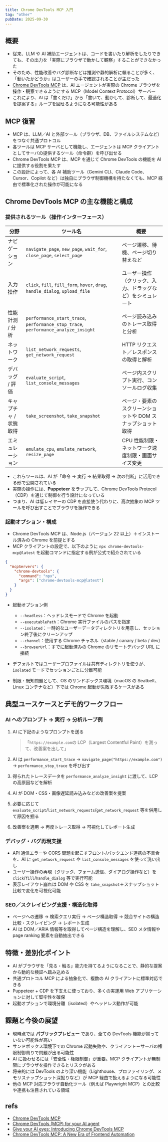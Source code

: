 ```yaml
---
title: Chrome DevTools MCP 入門
tag: "other"
pubDate: 2025-09-30
---
```


## 概要

- 従来、LLM や AI 補助エージェントは、コードを書いたり解析をしたりできても、その出力を「実際にブラウザで動かして観察」することができなかった
- そのため、性能改善やバグ診断などは推測や静的解析に頼ることが多く、「動いたかどうか」はユーザーの手で確認されることが主だった
- [Chrome DevTools MCP](https://github.com/ChromeDevTools/chrome-devtools-mcp) は、AI エージェントが実際の Chrome ブラウザを操作・観察できるようにする MCP（Model Context Protocol）サーバー
- これにより、AI は「書くだけ」から「書いて、動かして、診断して、最適化を提案する」ループを回せるようになる可能性がある

## MCP 復習

- MCP は、LLM／AI と外部ツール（ブラウザ、DB、ファイルシステムなど）をつなぐ共通プロトコル
- 各ツールは MCP サーバとして機能し、エージェントは MCP クライアントとしてサーバの提供するツール（命令群）を呼び出せる
- Chrome DevTools MCP は、MCP を通じて Chrome DevTools の機能を AI に提供する役割を果たす
- この設計によって、各 AI 補助ツール（Gemini CLI、Claude Code、Cursor、Copilot など）は独自にブラウザ制御機構を持たなくても、MCP 経由で標準化された操作が可能になる

## Chrome DevTools MCP の主な機能と構成

### 提供されるツール（操作インターフェース）

| 分野                  | ツール名                                                                           | 概要                                                        |
| --------------------- | ---------------------------------------------------------------------------------- | ----------------------------------------------------------- |
| ナビゲーション        | `navigate_page`, `new_page`, `wait_for`, `close_page`, `select_page`               | ページ遷移、待機、ページ切り替えなど                        |
| 入力操作              | `click`, `fill`, `fill_form`, `hover`, `drag`, `handle_dialog`, `upload_file`      | ユーザー操作（クリック、入力、ドラッグなど）をシミュレート  |
| 性能計測 / 分析       | `performance_start_trace`, `performance_stop_trace`, `performance_analyze_insight` | ページ読み込みのトレース取得と分析                          |
| ネットワーク          | `list_network_requests`, `get_network_request`                                     | HTTP リクエスト／レスポンスの取得と解析                     |
| デバッグ / 評価       | `evaluate_script`, `list_console_messages`                                         | ページ内スクリプト実行、コンソールログ収集                  |
| キャプチャ / 状態取得 | `take_screenshot`, `take_snapshot`                                                 | ページ・要素のスクリーンショットや DOM スナップショット取得 |
| エミュレーション      | `emulate_cpu`, `emulate_network`, `resize_page`                                    | CPU 性能制限・ネットワーク速度制限・画面サイズ変更          |

- これらツールは、AI が「命令 → 実行 → 結果取得 → 次の判断」に活用できる形で公開されている
- 実際の操作には、**Puppeteer** をラップして、Chrome DevTools Protocol（CDP）を通じて制御を行う設計になっている
- つまり、AI は低レイヤーの CDP を直接使う代わりに、高次抽象の MCP ツールを呼び出すことでブラウザを操作できる

### 起動オプション・構成

- Chrome DevTools MCP は、Node.js（バージョン 22 以上）＋インストール済みの Chrome を前提とする
- MCP クライアントの設定で、以下のように `npx chrome-devtools-mcp@latest` を起動コマンドに指定する例が公式で紹介されている

```json
{
  "mcpServers": {
    "chrome-devtools": {
      "command": "npx",
      "args": ["chrome-devtools-mcp@latest"]
    }
  }
}
```

- 起動オプション例

  - `--headless`：ヘッドレスモードで Chrome を起動
  - `--executablePath`：Chrome 実行ファイルのパスを指定
  - `--isolated`：一時的なユーザーデータディレクトリを用意し、セッション終了後にクリーンアップ
  - `--channel`：使用する Chrome チャネル（stable / canary / beta / dev）
  - `--browserUrl`：すでに起動済みの Chrome のリモートデバッグ URL に接続

- デフォルトではユーザープロファイルは共有ディレクトリを使うが、`isolated` モードでセッションごとに分離可能

- 制限・既知問題として、OS のサンドボックス環境（macOS の Seatbelt、Linux コンテナなど）下では Chrome 起動が失敗するケースがある

## 典型ユースケースとデモ的ワークフロー

### AI へのプロンプト → 実行 → 分析ループ例

1. AI に下記のようなプロンプトを送る

   > 「`https://example.com`の LCP（Largest Contentful Paint）を測って、改善案を出して」

2. AI は `performance_start_trace` → `navigate_page("https://example.com")` → `performance_stop_trace` を呼び出す
3. 得られたトレースデータを `performance_analyze_insight` に渡して、LCP の高原因などを解析
4. AI が DOM・CSS・画像遅延読み込みなどの改善案を提案
5. 必要に応じて `evaluate_script`/`list_network_requests`/`get_network_request` 等を併用して原因を掘る
6. 改善案を適用 → 再度トレース取得 → 可視化してレポート生成

### デバッグ・バグ再現支援

- API 通信エラーや CORS 問題を起こすフロント/バックエンド連携の不具合を、AI に `get_network_request` や `list_console_messages` を使って洗い出し
- ユーザー操作の再現（クリック、フォーム送信、ダイアログ操作など）を `click`/`fill`/`handle_dialog` 等で実行可能
- 表示レイアウト崩れは DOM や CSS を `take_snapshot`＋スナップショット比較で変化を可視化可能

### SEO／スクレイピング支援・構造化取得

- ページへの遷移 → 検索クエリ実行 → ページ構造取得 → 競合サイトの構造比較・スクレイピング → レポート生成
- AI は DOM／ARIA 情報等を取得してページ構造を理解し、SEO メタ情報や page ranking 要素を自動抽出できる

## 特徴・差別化ポイント

- AI がブラウザを「見る・触る」能力を持てるようになることで、静的な提案から動的な検証へ踏み込める
- 共通プロトコル MCP による抽象化で、複数の AI クライアントに標準対応できる
- Puppeteer + CDP を下支えに使っており、多くの実運用 Web アプリケーションに対して堅牢性を確保
- 起動オプションで環境分離（isolated）やヘッドレス動作が可能

## 課題と今後の展望

- 現時点では **パブリックプレビュー** であり、全ての DevTools 機能が揃っていない可能性が高い
- サンドボックス環境下での Chrome 起動失敗や、クライアント－サーバの権限制御周りで問題が出る可能性
- AI に扱わせるには「安全性・権限制御」が重要。MCP クライアントが無制限にブラウザを操作できるとリスクがある
- 将来的には DevTools のより深い機能（Lighthouse、プロファイリング、メモリスナップショット深掘りなど）が MCP 経由で扱えるようになる可能性
- 他の MCP 対応ブラウザ自動化ツール（例えば Playwright MCP）との比較や連携も注目されている領域

## refs

- [Chrome DevTools MCP ](https://github.com/ChromeDevTools/chrome-devtools-mcp)
- [Chrome DevTools (MCP) for your AI agent](https://developer.chrome.com/blog/chrome-devtools-mcp)
- [Give your AI eyes: Introducing Chrome DevTools MCP](https://addyosmani.com/blog/devtools-mcp)
- [Chrome DevTools MCP: A New Era of Frontend Automation](https://jimmysong.io/en/blog/web-automation-advancement/)
